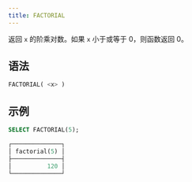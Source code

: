 ```yaml
---
title: FACTORIAL
---
```


返回 `x` 的阶乘对数。如果 `x` 小于或等于 0，则函数返回 0。

## 语法

```sql
FACTORIAL( <x> )
```

## 示例

```sql
SELECT FACTORIAL(5);

┌──────────────┐
│ factorial(5) │
├──────────────┤
│          120 │
└──────────────┘
```